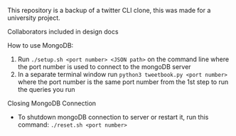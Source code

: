 This repository is a backup of a twitter CLI clone, this was made for a university project.

Collaborators included in design docs

How to use MongoDB:
1. Run `./setup.sh <port number> <JSON path>` on the command line where the port number is used to connect to the mongoDB server
2. In a separate terminal window run `python3 tweetbook.py <port number>` where the port number is the same port number from the 1st step to run the queries you run

Closing MongoDB Connection
- To shutdown mongoDB connection to server or restart it, run this command:
    `./reset.sh <port number>`

